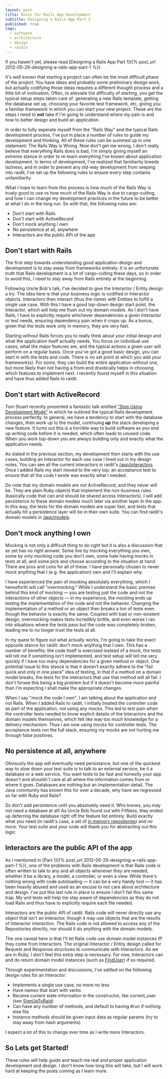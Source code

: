 ```yaml
---
layout: post
title: Rules for Rails App Development
subtitle: Designing a Rails App Part 2
published: true
tags:
  - software
  - architecture
  - design
  - raidit
---
```


If you haven't yet, please read [Designing a Rails App Part 1]({% post_url 2012-05-29-designing-a-rails-app-part-1 %}).

It's well known that starting a project can often be the most difficult phase of the project. You have ideas and probably some preliminary design work, but actually codifying those ideas requires a different thought process and a little bit of motivation. Often, to alieviate the difficulty of starting, you get the typical setup steps taken care of: generating a new Rails template, getting the database set up, choosing your favorite test framework, etc, giving you a familiar framework in which you can start your new project. These are the steps I need to **not** take if I'm going to understand where my pain is and how to better design and build an application.

In order to fully seperate myself from the "Rails Way" and the typical Rails development process, I've put in place a number of rules to guide my development and thinking. All of these rules can be summed up in one statement: The Rails Way is Wrong. Now don't get me wrong, I don't really believe that everything Rails does is bad, I'm simply giving myself an extreme stance in order to re-learn everything I've known about application development. In terms of development, I've realized that familiarity breeds laziness, and in order to prevent any old-way development from seeping into raidit, I've set up the following rules to ensure every step contains unfamiliarity.

What I hope to learn from this process is how much of the Rails Way is truely good to use vs how much of the Rails Way is due to cargo-culting, and how I can change my development practices in the future to be better at what I do in the long run. So with that, the following rules are:

* Don't start with Rails
* Don't start with ActiveRecord
* Don't mock anything I own
* No persistence at all, anywhere
* Interactors are the public API of the app

## Don't start with Rails

The first step towards understanding good application design and development is to stay away from frameworks entirely. It is an unfortunate truth that Rails development is a lot of cargo-culting these days, so in order to avoid this, I need to stay away from Rails entirely at the beginning.

Following Uncle Bob's talk, I've decided to give the Interactor / Entity design a try. The idea here is that your business logic is codified in Interactor objects. Interactors then interact (thus the name) with Entities to fulfill a single use case. With this I have a good top-down design start point, the Interactor, which will help me flush out my domain models. As I don't have Rails, I have to explicitly require whichever dependencies a given Interactor or test needs, ensuring dependency pain when it crops up. As a bonus, given that the tests work only in memory, they are very fast.

Starting without Rails forces you to really think about your initial design and what the application itself actually needs. You focus on individual use cases, what the major features are, and the typical actions a given user will perform on a regular basis. Once you've got a good basic design, you can start in with the tests and code. There is no set point at which you add your framework(s). For some, they can build the entire application without one, but more likely than not having a front-end drastically helps in choosing which features to implement next. I recently found myself in this situation and have thus added Rails to raidit.

## Don't start with ActiveRecord

Tom Stuart recently presented a fantastic talk entitled ["Stop Using Development Mode"](http://www.youtube.com/watch?v=TQrEKwb5lR0) in which he outlined the typical Rails development process perfectly. In general, we have a tendency to start with the database changes, then work up to the model, continuing **up** the stack developing a new feature. It turns out this is a horrible way to build software as you end up writing code before it is needed, which often leads to unused code. When you work top-down you are always building only and exactly what the application needs.

As stated in the previous section, my development then starts with the use cases, building an Interactor for each use case I lined out in my design notes. You can see all the current interactors in raidit's [/app/interactors](https://github.com/jasonroelofs/raidit/tree/master/app/interactors). Once I added Rails my start moved to the very top: an acceptance test to ensure that all the code I wrote was exactly what I needed.

Do note that my domain models are *not* ActiveRecord, and they never will be. They are plain Ruby objects that implement the non-business rules (basically code that can and should be shared across Interactors). I will add persistence to these domain models much later via another layer in the app. In this way, the tests for the domain models are super fast, and tests that actually hit a persistence layer will be in their own suite. You can find raidit's domain models in [/app/models](https://github.com/jasonroelofs/raidit/tree/master/app/models).

## Don't mock anything I own

Mocking is not only a difficult thing to do right but it is also a discussion that as yet has no right answer. Some live by mocking everything you own, some by only mocking code you don't own, some hate having mocks in tests at all, and some pick and choose according to the situation at hand. There are pros and cons for all of these. I have personally chosen to never mock anything that I (e.g. the application) own and I'll explain why.

I have experienced the pain of mocking absolutely everything, which I henseforth will call "overmocking." While I understand the basic premise behind this kind of mocking &mdash; you are testing just the code and not the interactions of other objects &mdash; in my experience, the mocking ends up testing the implementation of the code and not the behavior. Changing the implementation of a method or an object then breaks a ton of tests even though the behavior is exactly the same. Coupled with bad or non-existent design, overmocking makes tests incredibly brittle, and even worse I ran into situations where the tests pass but the code was completely broken, leading me to no longer trust the tests at all.

In my quest to figure out what actually works, I'm going to take the exact opposite stance for raidit: don't mock anything that I own. This has a number of benefits: the code itself is exercised instead of a mock, the tests will tell me if something isn't implemented, and test setup will tell me very quickly if I have too many dependencies for a given method or object. One potential issue to this stance is that it doesn't exactly adhere to the "fail quick and only in one place" idea of testing, in that if a method on a domain model breaks, the tests for the interactors that use that method will all fail. I don't forsee this being a big problem but if it doesn't become more painful than I'm expecting I shall make the appropriate changes.

When I say "mock the code I own", I am talking about the application and not Rails. When I added Rails to raidit, I initially treated the controller code as part of the application, not using any mocks. This led to test pain when the controller tests needed to know explicit details of the Interactors and the domain models themselves, which felt like way too much knowledge for a delivery mechanism. Thus I am now using mocks for controller tests. The acceptance tests run the full stack, ensuring my mocks are not hurting me through false positives.

## No persistence at all, anywhere

Obviously the app will eventually need persistance, but one of the quickest way to slow down your test suite is to talk to an external service, be it a database or a web service. You want tests to be fast and honestly your app doesn't and shouldn't care at all where the information comes from or where it goes. Databases are nothing but an implementation detail. The Java community has known this for over a decade, why have we regressed so far with Ruby and Rails?

So don't add persistence until you absolutely need it. Who knows, you may not need a database at all! As Uncle Bob found out with FitNess, they ended up deferring the database right off the feature list entirely. Build exactly what you need (in raidit's case, a set of [in memory repositories](https://github.com/jasonroelofs/raidit/blob/master/app/repositories/in_memory.rb)) and no more. Your test suite and your code will thank you for abstracting out this logic.

## Interactors are the public API of the app

As I mentioned in [Part 1]({% post_url 2012-05-29-designing-a-rails-app-part-1 %}), one of the problems with Rails development is that Rails code is often written to talk to any and all objects whenever they are needed, whether it be a library, a model, a controller, or even a view. While there's nothing wrong with code autoloading &mdash; it can be a very handy tool &mdash; it has been heavily abused and used as an excuse to not care about architecture and design. I've put this last rule in place to ensure I don't fall this same trap. My unit tests will help me stay aware of dependencies as they do not load Rails and thus have to explicitly require each file needed.

Interactors are the public API of raidit. Rails code will never directly use any object that isn't an Interactor, though it may use objects that are the results of Interactor interaction. The Rails code is not allowed to access any of the Repositories directly, nor should it do anything with the domain models.

The one caveat here is that I'll let Rails code use domain model instances iff they come from Interactors. The original Interactor / Entity design called for Request and Response structures to communicate with Interactors. As we are in Ruby, I don't feel this extra step is necessary. For now, Interactors can and do return domain model instances (such as [FindUser](https://github.com/jasonroelofs/raidit/blob/master/app/interactors/find_user.rb)) if so required.

Through experimentation and discussions, I've settled on the following design rules for an Interactor:

* Implements a single use case, no more no less
* Have names that start with verbs
* Receive current state information in the constructor, like current_user (see [SignUpToRaid](https://github.com/jasonroelofs/raidit/blob/master/app/interactors/sign_up_to_raid.rb))
* Can have any number of methods, and default to having #run if nothing else fits
* Instance methods should be given input data as regular params (try to stay away from hash arguments)

I expect a lot of this to change over time as I write more Interactors.

## So Lets get Started!

These rules will help guide and teach me real and proper application development and design. I don't know how long this will take, but I will work hard at keeping the posts coming as I learn more.
